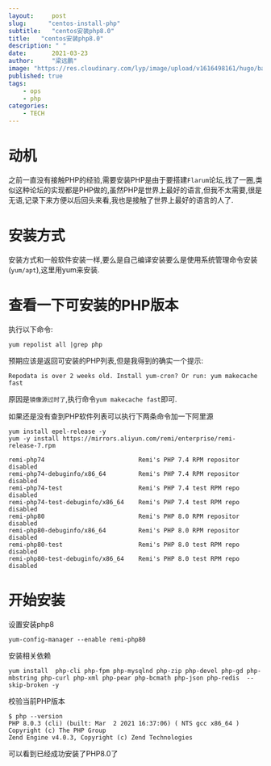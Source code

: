 ```yaml
---
layout:     post 
slug:      "centos-install-php"
subtitle:   "centos安装php8.0"
title:   "centos安装php8.0"
description: " "
date:       2021-03-23
author:     "梁远鹏"
image: "https://res.cloudinary.com/lyp/image/upload/v1616498161/hugo/banner/pexels-ketut-subiyanto-4473276.jpg"
published: true
tags:
    - ops
    - php
categories: 
    - TECH
---  
```


# 动机  

之前一直没有接触PHP的经验,需要安装PHP是由于要搭建`Flarum`论坛,找了一圈,类似这种论坛的实现都是PHP做的,虽然PHP是世界上最好的语言,但我不太需要,很是无语,记录下来方便以后回头来看,我也是接触了世界上最好的语言的人了.  

# 安装方式  

安装方式和一般软件安装一样,要么是自己编译安装要么是使用系统管理命令安装(`yum/apt`),这里用yum来安装.  

# 查看一下可安装的PHP版本  

执行以下命令:  
```shell
yum repolist all |grep php
```  

预期应该是返回可安装的PHP列表,但是我得到的确实一个提示:  
```
Repodata is over 2 weeks old. Install yum-cron? Or run: yum makecache fast
```  

原因是`镜像源过时了`,执行命令`yum makecache fast`即可.

如果还是没有查到PHP软件列表可以执行下两条命令加一下阿里源  
```shell
yum install epel-release -y
yum -y install https://mirrors.aliyun.com/remi/enterprise/remi-release-7.rpm
```  

```shell
remi-php74                          Remi's PHP 7.4 RPM repositor disabled
remi-php74-debuginfo/x86_64         Remi's PHP 7.4 RPM repositor disabled
remi-php74-test                     Remi's PHP 7.4 test RPM repo disabled
remi-php74-test-debuginfo/x86_64    Remi's PHP 7.4 test RPM repo disabled
remi-php80                          Remi's PHP 8.0 RPM repositor disabled
remi-php80-debuginfo/x86_64         Remi's PHP 8.0 RPM repositor disabled
remi-php80-test                     Remi's PHP 8.0 test RPM repo disabled
remi-php80-test-debuginfo/x86_64    Remi's PHP 8.0 test RPM repo disabled
```  

# 开始安装  

设置安装php8  
```shell
yum-config-manager --enable remi-php80
```  

安装相关依赖  
```shell
yum install  php-cli php-fpm php-mysqlnd php-zip php-devel php-gd php-mbstring php-curl php-xml php-pear php-bcmath php-json php-redis  --skip-broken -y
```  

校验当前PHP版本  
```
$ php --version
PHP 8.0.3 (cli) (built: Mar  2 2021 16:37:06) ( NTS gcc x86_64 )
Copyright (c) The PHP Group
Zend Engine v4.0.3, Copyright (c) Zend Technologies
```  

可以看到已经成功安装了PHP8.0了